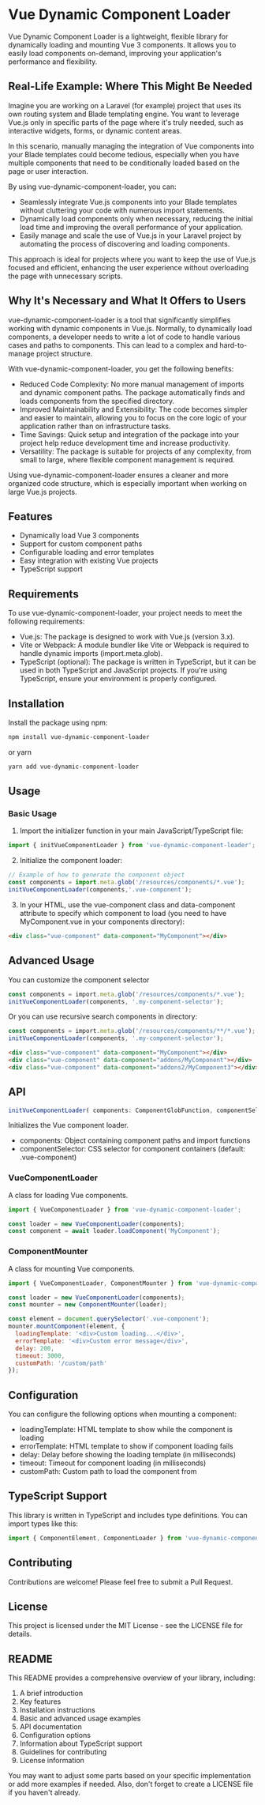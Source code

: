 # Vue Dynamic Component Loader

Vue Dynamic Component Loader is a lightweight, flexible library for dynamically loading and mounting Vue 3 components. It allows you to easily load components on-demand, improving your application's performance and flexibility.

## Real-Life Example: Where This Might Be Needed

Imagine you are working on a Laravel (for example) project that uses its own routing system and Blade templating engine. You want to leverage Vue.js only in specific parts of the page where it's truly needed, such as interactive widgets, forms, or dynamic content areas.

In this scenario, manually managing the integration of Vue components into your Blade templates could become tedious, especially when you have multiple components that need to be conditionally loaded based on the page or user interaction.

By using vue-dynamic-component-loader, you can:

- Seamlessly integrate Vue.js components into your Blade templates without cluttering your code with numerous import statements.
- Dynamically load components only when necessary, reducing the initial load time and improving the overall performance of your application.
- Easily manage and scale the use of Vue.js in your Laravel project by automating the process of discovering and loading components.

This approach is ideal for projects where you want to keep the use of Vue.js focused and efficient, enhancing the user experience without overloading the page with unnecessary scripts.

## Why It's Necessary and What It Offers to Users

vue-dynamic-component-loader is a tool that significantly simplifies working with dynamic components in Vue.js. Normally, to dynamically load components, a developer needs to write a lot of code to handle various cases and paths to components. This can lead to a complex and hard-to-manage project structure.

With vue-dynamic-component-loader, you get the following benefits:

- Reduced Code Complexity: No more manual management of imports and dynamic component paths. The package automatically finds and loads components from the specified directory.
- Improved Maintainability and Extensibility: The code becomes simpler and easier to maintain, allowing you to focus on the core logic of your application rather than on infrastructure tasks.
- Time Savings: Quick setup and integration of the package into your project help reduce development time and increase productivity.
- Versatility: The package is suitable for projects of any complexity, from small to large, where flexible component management is required.

Using vue-dynamic-component-loader ensures a cleaner and more organized code structure, which is especially important when working on large Vue.js projects.

## Features

- Dynamically load Vue 3 components
- Support for custom component paths
- Configurable loading and error templates
- Easy integration with existing Vue projects
- TypeScript support

## Requirements

To use vue-dynamic-component-loader, your project needs to meet the following requirements:

- Vue.js: The package is designed to work with Vue.js (version 3.x).
- Vite or Webpack: A module bundler like Vite or Webpack is required to handle dynamic imports (import.meta.glob).
- TypeScript (optional): The package is written in TypeScript, but it can be used in both TypeScript and JavaScript projects. If you're using TypeScript, ensure your environment is properly configured.

## Installation

Install the package using npm:

```bash
npm install vue-dynamic-component-loader
```

or yarn

```bash
yarn add vue-dynamic-component-loader
```

## Usage

### Basic Usage

1. Import the initializer function in your main JavaScript/TypeScript file:

```js
import { initVueComponentLoader } from 'vue-dynamic-component-loader';
```

2. Initialize the component loader:

```js
// Example of how to generate the component object
const components = import.meta.glob('/resources/components/*.vue');
initVueComponentLoader(components,'.vue-component');
```

3. In your HTML, use the vue-component class and data-component attribute to specify which  component to load (you need to have MyComponent.vue in your components directory):

```html
<div class="vue-component" data-component="MyComponent"></div>
```

## Advanced Usage

You can customize the component selector

```ts
const components = import.meta.glob('/resources/components/*.vue');
initVueComponentLoader(components, '.my-component-selector');
```

Or you can use recursive search components in directory:

```ts
const components = import.meta.glob('/resources/components/**/*.vue');
initVueComponentLoader(components, '.my-component-selector');
```

```html
<div class="vue-component" data-component="MyComponent"></div>
<div class="vue-component" data-component="addons/MyComponent"></div>
<div class="vue-component" data-component="addons2/MyComponent3"></div>
```

## API

```js
initVueComponentLoader( components: ComponentGlobFunction, componentSelector: string = '.vue-component'): void
```

Initializes the Vue component loader.

- components: Object containing component paths and import functions
- componentSelector: CSS selector for component containers (default: .vue-component)

### VueComponentLoader

A class for loading Vue components.

```js
import { VueComponentLoader } from 'vue-dynamic-component-loader';

const loader = new VueComponentLoader(components);
const component = await loader.loadComponent('MyComponent');
```

### ComponentMounter

A class for mounting Vue components.

```js
import { VueComponentLoader, ComponentMounter } from 'vue-dynamic-component-loader';

const loader = new VueComponentLoader(components);
const mounter = new ComponentMounter(loader);

const element = document.querySelector('.vue-component');
mounter.mountComponent(element, {
  loadingTemplate: '<div>Custom loading...</div>',
  errorTemplate: '<div>Custom error message</div>',
  delay: 200,
  timeout: 3000,
  customPath: '/custom/path'
});
```

## Configuration

You can configure the following options when mounting a component:

- loadingTemplate: HTML template to show while the component is loading
- errorTemplate: HTML template to show if component loading fails
- delay: Delay before showing the loading template (in milliseconds)
- timeout: Timeout for component loading (in milliseconds)
- customPath: Custom path to load the component from

## TypeScript Support

This library is written in TypeScript and includes type definitions. You can import types like this:

```ts
import { ComponentElement, ComponentLoader } from 'vue-dynamic-component-loader';
```

## Contributing

Contributions are welcome! Please feel free to submit a Pull Request.

## License

This project is licensed under the MIT License - see the LICENSE file for details.

## README

This README provides a comprehensive overview of your library, including:

1. A brief introduction
2. Key features
3. Installation instructions
4. Basic and advanced usage examples
5. API documentation
6. Configuration options
7. Information about TypeScript support
8. Guidelines for contributing
9. License information

You may want to adjust some parts based on your specific implementation or add more examples if needed. Also, don't forget to create a LICENSE file if you haven't already.
